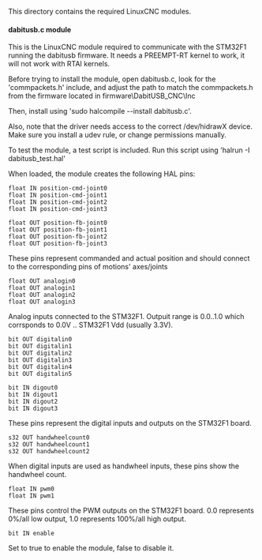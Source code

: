 This directory contains the required LinuxCNC modules.

#### dabitusb.c module ####

 This is the LinuxCNC module required to communicate with the STM32F1 running the dabitusb firmware. It needs a PREEMPT-RT kernel to work, it will not work with RTAI kernels. 
 
 Before trying to install the module, open dabitusb.c, look for the 'commpackets.h' include, and adjust the path to match the commpackets.h from the firmware located in firmware\DabitUSB_CNC\Inc
 
 Then, install using 'sudo halcompile --install dabitusb.c'.
 
 Also, note that the driver needs access to the correct /dev/hidrawX device. Make sure you install a  udev rule, or change permissions manually.
 
 To test the module, a test script is included. Run this script using 'halrun -I dabitusb_test.hal'
 
 When loaded, the module creates the following HAL pins:
 
 	float IN position-cmd-joint0
	float IN position-cmd-joint1
	float IN position-cmd-joint2
	float IN position-cmd-joint3
	
	float OUT position-fb-joint0
	float OUT position-fb-joint1
	float OUT position-fb-joint2
	float OUT position-fb-joint3
These pins represent commanded and actual position and should connect to the corresponding pins of motions' axes/joints
    
	float OUT analogin0
	float OUT analogin1
	float OUT analogin2
	float OUT analogin3
Analog inputs connected to the STM32F1. Outpuit range is 0.0..1.0 which corrsponds to 0.0V .. STM32F1 Vdd (usually 3.3V).

	bit OUT digitalin0
	bit OUT digitalin1
	bit OUT digitalin2
	bit OUT digitalin3
	bit OUT digitalin4
	bit OUT digitalin5

	bit IN digout0
	bit IN digout1
	bit IN digout2
	bit IN digout3
These pins represent the digital inputs and outputs on the STM32F1 board. 
	
	s32 OUT handwheelcount0
	s32 OUT handwheelcount1
	s32 OUT handwheelcount2
When digital inputs are used as handwheel inputs, these pins show the handwheel count. 
	
	float IN pwm0
	float IN pwm1
These pins control the PWM outputs on the STM32F1 board. 0.0 represents 0%/all low output, 1.0 represents 100%/all high output.
	
	bit IN enable
Set to true to enable the module, false to disable it. 